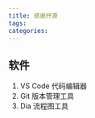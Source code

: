 ```yaml
---
title: 感谢开源
tags:
categories:
---
```




<!-- more -->

## 软件

1. VS Code 代码编辑器
2. Git 版本管理工具
3. Dia 流程图工具